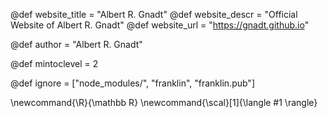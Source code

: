 <!--
Add here global page variables to use throughout your
website.
The website_* must be defined for the RSS to work
-->
@def website_title = "Albert R. Gnadt"
@def website_descr = "Official Website of Albert R. Gnadt"
@def website_url   = "https://gnadt.github.io"

@def author = "Albert R. Gnadt"

@def mintoclevel = 2

<!--
Add here files or directories that should be ignored by Franklin, otherwise
these files might be copied and, if markdown, processed by Franklin which
you might not want. Indicate directories by ending the name with a `/`.
-->
@def ignore = ["node_modules/", "franklin", "franklin.pub"]

<!--
Add here global latex commands to use throughout your
pages. It can be math commands but does not need to be.
For instance:
* \newcommand{\phrase}{This is a long phrase to copy.}
-->
\newcommand{\R}{\mathbb R}
\newcommand{\scal}[1]{\langle #1 \rangle}
